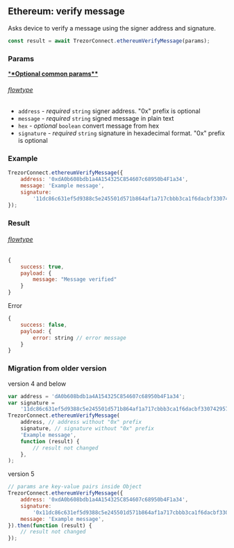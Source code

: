 ## Ethereum: verify message

Asks device to
verify a message using the signer address and signature.

```javascript
const result = await TrezorConnect.ethereumVerifyMessage(params);
```

### Params

[\***\*Optional common params\*\***](commonParams.md)

###### [flowtype](../../src/js/types/params.js#L74-L78)

-   `address` - _required_ `string` signer address. "0x" prefix is optional
-   `message` - _required_ `string` signed message in plain text
-   `hex` - _optional_ `boolean` convert message from hex
-   `signature` - _required_ `string` signature in hexadecimal format. "0x" prefix is optional

### Example

```javascript
TrezorConnect.ethereumVerifyMessage({
    address: '0xdA0b608bdb1a4A154325C854607c68950b4F1a34',
    message: 'Example message',
    signature:
        '11dc86c631ef5d9388c5e245501d571b864af1a717cbbb3ca1f6dacbf330742957242aa52b36bbe7bb46dce6ff0ead0548cc5a5ce76d0aaed166fd40cb3fc6e51c',
});
```

### Result

###### [flowtype](../../src/js/types/response.js#L133-L136)

```javascript
{
    success: true,
    payload: {
        message: "Message verified"
    }
}
```

Error

```javascript
{
    success: false,
    payload: {
        error: string // error message
    }
}
```

### Migration from older version

version 4 and below

```javascript
var address = 'dA0b608bdb1a4A154325C854607c68950b4F1a34';
var signature =
    '11dc86c631ef5d9388c5e245501d571b864af1a717cbbb3ca1f6dacbf330742957242aa52b36bbe7bb46dce6ff0ead0548cc5a5ce76d0aaed166fd40cb3fc6e51c';
TrezorConnect.ethereumVerifyMessage(
    address, // address without "0x" prefix
    signature, // signature without "0x" prefix
    'Example message',
    function (result) {
        // result not changed
    },
);
```

version 5

```javascript
// params are key-value pairs inside Object
TrezorConnect.ethereumVerifyMessage({
    address: '0xdA0b608bdb1a4A154325C854607c68950b4F1a34',
    signature:
        '0x11dc86c631ef5d9388c5e245501d571b864af1a717cbbb3ca1f6dacbf330742957242aa52b36bbe7bb46dce6ff0ead0548cc5a5ce76d0aaed166fd40cb3fc6e51c',
    message: 'Example message',
}).then(function (result) {
    // result not changed
});
```
